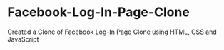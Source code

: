 # Facebook-Log-In-Page-Clone
Created a Clone of Facebook Log-In Page Clone using HTML, CSS and JavaScript
